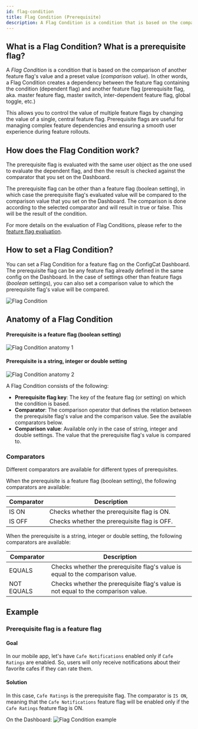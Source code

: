 ```yaml
---
id: flag-condition
title: Flag Condition (Prerequisite)
description: A Flag Condition is a condition that is based on the comparison of another feature flag's value and a preset value (comparison value).
---
```


## What is a Flag Condition? What is a prerequisite flag?

A *Flag Condition* is a condition that is based on the comparison of another feature flag's value and a preset value (*comparison value*). In other words, a Flag Condition creates a dependency between the feature flag containing the condition (dependent flag) and another feature flag (prerequisite flag, aka. master feature flag, master switch, inter-dependent feature flag, global toggle, etc.)

This allows you to control the value of multiple feature flags by changing the value of a single, central feature flag. Prerequisite flags are useful for managing complex feature dependencies and ensuring a smooth user experience during feature rollouts.

## How does the Flag Condition work?

The prerequisite flag is evaluated with the same user object as the one used to evaluate the dependent flag, and then the result is checked against the comparator that you set on the Dashboard. 

The prerequisite flag can be other than a feature flag (boolean setting), in which case the prerequisite flag's evaluated value will be compared to the comparison value that you set on the Dashboard. The comparison is done according to the selected comparator and will result in true or false. This will be the result of the condition.

For more details on the evaluation of Flag Conditions, please refer to the [feature flag evaluation](../../feature-flag-evaluation).

## How to set a Flag Condition?

You can set a Flag Condition for a feature flag on the ConfigCat Dashboard. The prerequisite flag can be any feature flag already defined in the same config on the Dashboard. In the case of settings other than feature flags (*boolean* settings), you can also set a comparison value to which the prerequisite flag's value will be compared.

![Flag Condition](/assets/targeting/targeting-rule/flag-condition/flag-condition.jpg)

## Anatomy of a Flag Condition

#### Prerequisite is a feature flag (boolean setting)
![Flag Condition anatomy 1](/assets/targeting/targeting-rule/flag-condition/flag-condition-anatomy1.jpg)

#### Prerequisite is a string, integer or double setting
![Flag Condition anatomy 2](/assets/targeting/targeting-rule/flag-condition/flag-condition-anatomy2.jpg)

A Flag Condition consists of the following: 

- **Prerequisite flag key**: The key of the feature flag (or setting) on which the condition is based.
- **Comparator**: The comparison operator that defines the relation between the prerequisite flag's value and the comparison value. See the available comparators below.
- **Comparison value**: Available only in the case of string, integer and double settings. The value that the prerequisite flag's value is compared to.

### Comparators

Different comparators are available for different types of prerequisites.

When the prerequisite is a feature flag (boolean setting), the following comparators are available:

| Comparator | Description                                           |
| ---------- | ----------------------------------------------------- |
| IS ON      | Checks whether the prerequisite flag is ON.  |
| IS OFF     | Checks whether the prerequisite flag is OFF. |

When the prerequisite is a string, integer or double setting, the following comparators are available:

| Comparator | Description                                                                                 |
| -----------| ------------------------------------------------------------------------------------------- |
| EQUALS     | Checks whether the prerequisite flag's value is equal to the comparison value.     |
| NOT EQUALS | Checks whether the prerequisite flag's value is not equal to the comparison value. |

## Example

### Prerequisite flag is a feature flag

#### Goal
In our mobile app, let's have `Cafe Notifications` enabled only if `Cafe Ratings` are enabled. So, users will only receive notifications about their favorite cafes if they can rate them.

#### Solution
In this case, `Cafe Ratings` is the prerequisite flag. The comparator is `IS ON`, meaning that the `Cafe Notifications` feature flag will be enabled only if the `Cafe Ratings` feature flag is ON.

On the Dashboard:
![Flag Condition example](/assets/targeting/targeting-rule/flag-condition/flag-condition-example.jpg)